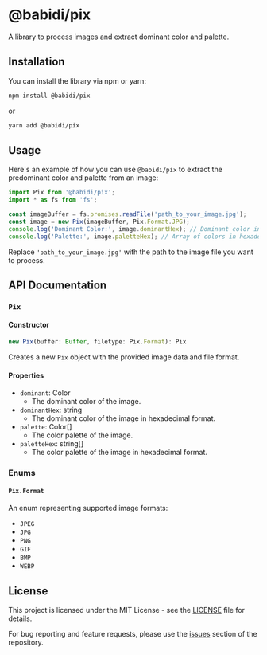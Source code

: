 # @babidi/pix

A library to process images and extract dominant color and palette.

## Installation

You can install the library via npm or yarn:

```bash
npm install @babidi/pix
```

or

```bash
yarn add @babidi/pix
```

## Usage

Here's an example of how you can use `@babidi/pix` to extract the predominant color and palette from an image:

```javascript
import Pix from '@babidi/pix';
import * as fs from 'fs';

const imageBuffer = fs.promises.readFile('path_to_your_image.jpg');
const image = new Pix(imageBuffer, Pix.Format.JPG);
console.log('Dominant Color:', image.dominantHex); // Dominant color in hexadecimal format
console.log('Palette:', image.paletteHex); // Array of colors in hexadecimal format
```

Replace `'path_to_your_image.jpg'` with the path to the image file you want to process.

## API Documentation

### `Pix`

#### Constructor

```typescript
new Pix(buffer: Buffer, filetype: Pix.Format): Pix
```

Creates a new `Pix` object with the provided image data and file format.

#### Properties

- `dominant`: Color
  - The dominant color of the image.
- `dominantHex`: string
  - The dominant color of the image in hexadecimal format.
- `palette`: Color[]
  - The color palette of the image.
- `paletteHex`: string[]
  - The color palette of the image in hexadecimal format.

### Enums

#### `Pix.Format`

An enum representing supported image formats:

- `JPEG`
- `JPG`
- `PNG`
- `GIF`
- `BMP`
- `WEBP`

## License

This project is licensed under the MIT License - see the [LICENSE](LICENSE) file for details.

For bug reporting and feature requests, please use the [issues](https://github.com/valentin-marquez/pix/issues) section of the repository.